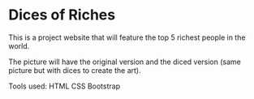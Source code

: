 # Dices of Riches
This is a project website that will feature the top 5 richest people in the world.

The picture will have the original version and the diced version (same picture but with dices to create the art).

Tools used:
HTML
CSS
Bootstrap